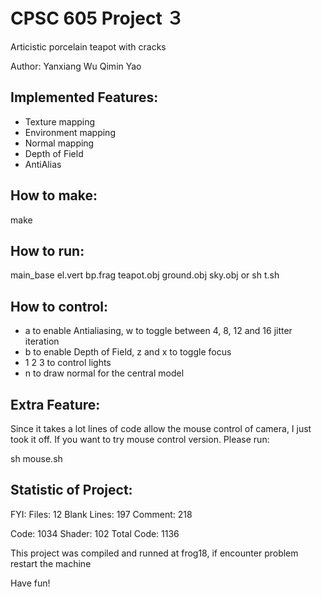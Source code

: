 CPSC 605 Project ３
===================
Articistic porcelain teapot with cracks
  
Author: Yanxiang Wu
        Qimin Yao

Implemented Features:
---------------------
* Texture mapping
* Environment mapping
* Normal mapping
* Depth of Field
* AntiAlias

How to make:
------------
make 

How to run:
-----------
main_base el.vert bp.frag teapot.obj ground.obj sky.obj
or
sh t.sh

How to control:
---------------
* a to enable Antialiasing, w to toggle between 4, 8, 12 and 16 jitter iteration
* b to enable Depth of Field, z and x to toggle focus
* 1 2 3 to control lights
* n to draw normal for the central model

Extra Feature:
---------------
Since it takes a lot lines of code allow the mouse control of camera, I just took it off.
If you want to try mouse control version. Please run:
	
sh mouse.sh

Statistic of Project:
---------------------
FYI:
Files: 		 12
Blank Lines: 197
Comment:	 218

Code:		 1034
Shader:		 102
Total Code:	 1136



This project was compiled and runned at frog18, if encounter problem restart the machine

Have fun!
